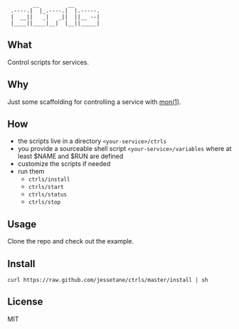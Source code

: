 ```  
        __         __        
 .----.|  |_.----.|  |.-----.
 |  __||   _|   _||  ||__ --|
 |____||____|__|  |__||_____|

```
## What
Control scripts for services.

## Why
Just some scaffolding for controlling a service with [mon(1)](https://github.com/visionmedia/mon).

## How
* the scripts live in a directory `<your-service>/ctrls`
* you provide a sourceable shell script `<your-service>/variables` where at least $NAME and $RUN are defined
* customize the scripts if needed
* run them
	* `ctrls/install`
	* `ctrls/start`
	* `ctrls/status`
	* `ctrls/stop`

## Usage
Clone the repo and check out the example.

## Install
`curl https://raw.github.com/jessetane/ctrls/master/install | sh`

## License
MIT
